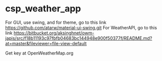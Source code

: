 # csp_weather_app

For GUI, use swing, and for theme, go to this link https://github.com/atarw/material-ui-swing.git
For WeatherAPI, go to this link https://bitbucket.org/aksinghnet/owm-japis/src/f18b11193c97fbfb04683bc144948e900f50377f/README.md?at=master&fileviewer=file-view-default

Get key at OpenWeatherMap.org
